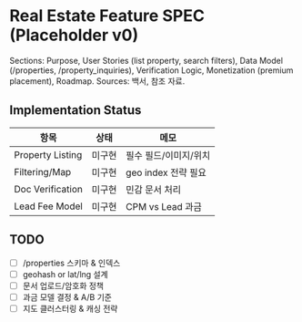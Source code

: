 # Real Estate Feature SPEC (Placeholder v0)

Sections: Purpose, User Stories (list property, search filters), Data Model (/properties, /property_inquiries), Verification Logic, Monetization (premium placement), Roadmap.
Sources: 백서, 참조 자료.

## Implementation Status
항목 | 상태 | 메모
-----|------|-----
Property Listing | 미구현 | 필수 필드/이미지/위치
Filtering/Map | 미구현 | geo index 전략 필요
Doc Verification | 미구현 | 민감 문서 처리
Lead Fee Model | 미구현 | CPM vs Lead 과금

## TODO
- [ ] /properties 스키마 & 인덱스
- [ ] geohash or lat/lng 설계
- [ ] 문서 업로드/암호화 정책
- [ ] 과금 모델 결정 & A/B 기준
- [ ] 지도 클러스터링 & 캐싱 전략
